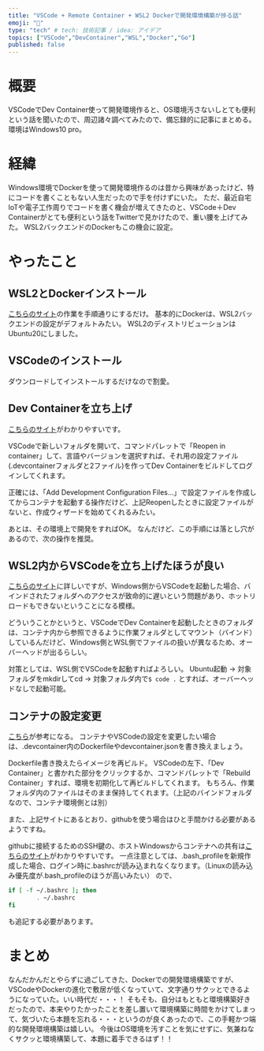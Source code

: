 ```yaml
---
title: "VSCode + Remote Container + WSL2 Dockerで開発環境構築が捗る話"
emoji: "📘"
type: "tech" # tech: 技術記事 / idea: アイデア
topics: ["VSCode","DevContainer","WSL","Docker","Go"]
published: false
---
```

# 概要

VSCodeでDev Container使って開発環境作ると、OS環境汚さないしとても便利という話を聞いたので、周辺諸々調べてみたので、備忘録的に記事にまとめる。
環境はWindows10 pro。

# 経緯

Windows環境でDockerを使って開発環境作るのは昔から興味があったけど、特にコードを書くこともない人生だったので手を付けずにいた。
ただ、最近自宅IoTや電子工作周りでコードを書く機会が増えてきたのと、VSCode＋Dev Containerがとても便利という話をTwitterで見かけたので、重い腰を上げてみた。
WSL2バックエンドのDockerもこの機会に設定。

# やったこと

## WSL2とDockerインストール
[こちらのサイト](https://dev.classmethod.jp/articles/docker-desktop-for-windows-on-wsl2/)の作業を手順通りにするだけ。
基本的にDockerは、WSL2バックエンドの設定がデフォルトみたい。
WSL2のディストリビューションはUbuntu20にしました。

## VSCodeのインストール
ダウンロードしてインストールするだけなので割愛。

## Dev Containerを立ち上げ
[こちらのサイト](https://www.sun-m.co.jp/blog/tips/414.html)がわかりやすいです。

VSCodeで新しいフォルダを開いて、コマンドパレットで「Reopen in container」して、言語やバージョンを選択すれば、それ用の設定ファイル(.devcontainerフォルダと2ファイル)を作ってDev Containerをビルドしてログインしてくれます。

正確には、「Add Development Configuration Files...」で設定ファイルを作成してからコンテナを起動する操作だけど、上記Reopenしたときに設定ファイルがないと、作成ウィザードを始めてくれるみたい。

あとは、その環境上で開発をすればOK。
なんだけど、この手順には落とし穴があるので、次の操作を推奨。

## WSL2内からVSCodeを立ち上げたほうが良い
[こちらのサイト](https://qiita.com/noonworks/items/5d49e019e794dbabe92a)に詳しいですが、Windows側からVSCodeを起動した場合、バインドされたフォルダへのアクセスが致命的に遅いという問題があり、ホットリロードもできないということになる模様。

どういうことかというと、VSCodeでDev Containerを起動したときのフォルダは、コンテナ内から参照できるように作業フォルダとしてマウント（バインド）しているんだけど、Windows側とWSL側でファイルの扱いが異なるため、オーバーヘッドが出るらしい。

対策としては、WSL側でVSCodeを起動すればよろしい。
Ubuntu起動 → 対象フォルダをmkdirしてcd → 対象フォルダ内で`$ code .`
とすれば、オーバーヘッドなしで起動可能。

## コンテナの設定変更
[こちら](https://qiita.com/Yuki_Oshima/items/d3b52c553387685460b0)が参考になる。
コンテナやVSCodeの設定を変更したい場合は、.devcontainer内のDockerfileやdevcontainer.jsonを書き換えましょう。

Dockerfile書き換えたらイメージを再ビルド。
VSCodeの左下、「Dev Container」と書かれた部分をクリックするか、コマンドパレットで「Rebuild Container」すれば、環境を初期化して再ビルドしてくれます。
もちろん、作業フォルダ内のファイルはそのまま保持してくれます。（上記のバインドフォルダなので、コンテナ環境側とは別）

また、上記サイトにあるとおり、githubを使う場合はひと手間かける必要があるようですね。

githubに接続するためのSSH鍵の、ホストWindowsからコンテナへの共有は[こちらのサイト](https://wonwon-eater.com/vscode-remote-containers-git/)がわかりやすいです。
一点注意としては、.bash_profileを新規作成した場合、ログイン時に.bashrcが読み込まれなくなります。（Linuxの読み込み優先度が.bash_profileのほうが高いみたい）
ので、

```bash
if [ -f ~/.bashrc ]; then
        . ~/.bashrc
fi
```

も追記する必要があります。


# まとめ
なんだかんだとやらずに過ごしてきた、Dockerでの開発環境構築ですが、VSCodeやDockerの進化で敷居が低くなっていて、文字通りサクッとできるようになっていた。いい時代だ・・・！
そもそも、自分はもともと環境構築好きだったので、本来やりたかったことを差し置いて環境構築に時間をかけてしまって、気づいたら本題を忘れる・・・というのが良くあったので、この手軽かつ端的な開発環境構築は嬉しい。
今後はOS環境を汚すことを気にせずに、気兼ねなくサクッと環境構築して、本題に着手できるはず！！
